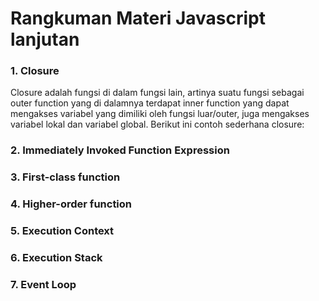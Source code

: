# Rangkuman Materi Javascript lanjutan

### 1. Closure
Closure adalah fungsi di dalam fungsi lain, artinya suatu fungsi sebagai outer function yang di dalamnya terdapat inner function yang dapat mengakses variabel yang dimiliki oleh fungsi luar/outer, juga mengakses variabel lokal dan variabel global. Berikut ini contoh sederhana closure:



### 2. Immediately Invoked Function Expression

### 3. First-class function

### 4. Higher-order function

### 5. Execution Context

### 6. Execution Stack

### 7.  Event Loop
